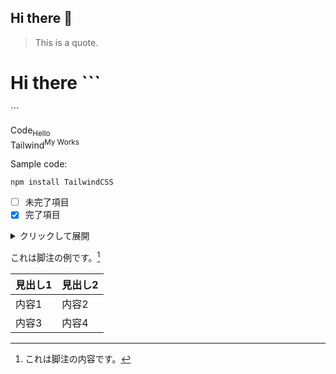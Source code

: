 ## Hi there 👋

> This is a quote.

<h1>
Hi there 
```
</h1>
```
</h1>

Code<sub>Hello</sub><br>
Tailwind<sup>My Works</sup>

Sample code:
```
npm install TailwindCSS
```

- [ ] 未完了項目
- [x] 完了項目

<details>
  <summary>クリックして展開</summary>
  詳細な説明をここに記述します。
</details>

これは脚注の例です。[^1]

[^1]: これは脚注の内容です。

| 見出し1 | 見出し2 |
|--------|--------|
| 内容1  | 内容2  |
| 内容3  | 内容4  |

